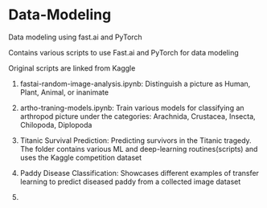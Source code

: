 # Data-Modeling
Data modeling using fast.ai and PyTorch

Contains various scripts to use Fast.ai and PyTorch for data modeling  

Original scripts are linked from Kaggle

1) fastai-random-image-analysis.ipynb: Distinguish a picture as Human, Plant, Animal, or inanimate
   
2) artho-traning-models.ipynb: Train various models for classifying an arthropod picture under the categories: Arachnida, Crustacea, Insecta, Chilopoda, Diplopoda

3) Titanic Survival Prediction: Predicting survivors in the Titanic tragedy. The folder contains various ML and deep-learning routines(scripts) and uses the Kaggle competition dataset  

4) Paddy Disease Classification: Showcases different examples of transfer learning to predict diseased paddy from a collected image dataset

5) 
